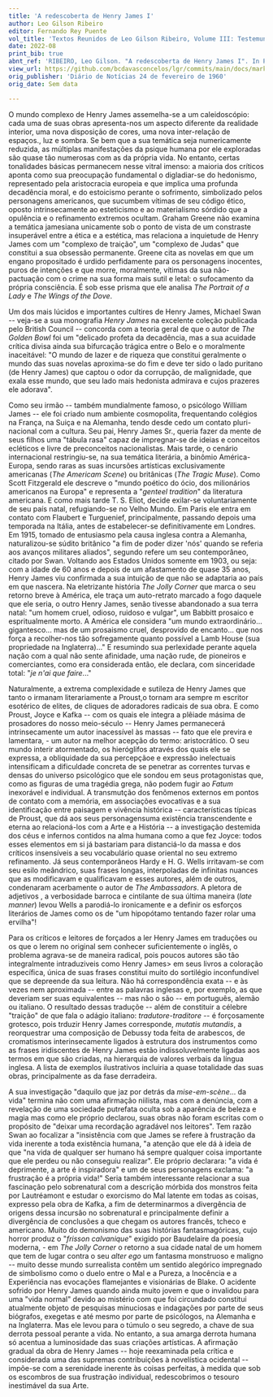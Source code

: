 ```yaml
---
title: 'A redescoberta de Henry James I'
author: Leo Gilson Ribeiro
editor: Fernando Rey Puente
vol_title: 'Textos Reunidos de Leo Gilson Ribeiro, Volume III: Testemunhos Literários do século XX'
date: 2022-08
print_bib: true
abnt_ref: 'RIBEIRO, Leo Gilson. "A redescoberta de Henry James I". In PUENTE, Fernando Rey (org.) <em>Textos Reunidos de Leo Gilson Ribeiro, Volume 3: Testemunhos Literários do século XX</em>, 2022. Publicação original: Diário de Notícias 24 de fevereiro de 1960, Sem data. URL: <a href="yml_view_url">https://github.com/bcdavasconcelos/lgr/commits/main/docs/markdown/volume-3/06-henry-james/01-a-redescoberta-de-henry-james-i</a>'
view_url: https://github.com/bcdavasconcelos/lgr/commits/main/docs/markdown/volume-3/06-henry-james/01-a-redescoberta-de-henry-james-i
orig_publisher: 'Diário de Notícias 24 de fevereiro de 1960'
orig_date: Sem data

---
```


O mundo complexo de Henry James assemelha-se a um caleidoscópio: cada uma de suas obras apresenta-nos um aspecto diferente da realidade interior, uma nova disposição de cores, uma nova inter-relação de espaços., luz e sombra. Se bem que a sua temática seja numericamente reduzida, as múltiplas manifestações da psique humana por ele exploradas são quase tão numerosas com as da própria vida. No entanto, certas tonalidades básicas permanecem nesse vitral imenso: a maioria dos críticos aponta como sua preocupação fundamental o digladiar-se do hedonismo, representado pela aristocracia europeia e que implica uma profunda decadência moral, e do estoicismo perante o sofrimento, simbolizado pelos personagens americanos, que sucumbem vítimas de seu código ético, oposto intrinsecamente ao esteticismo e ao materialismo sórdido que a opulência e o refinamento extremos ocultam. Graham Greene não examina a temática jamesiana unicamente sob o ponto de vista de um constraste insuperável entre a ética e a estética, mas relaciona a inquietude de Henry James com um "complexo de traição", um "complexo de Judas" que constitui a sua obsessão permanente. Greene cita as novelas em que um engano propositado é urdido perfidamente para os personagens inocentes, puros de intenções e que morre, moralmente, vítimas da sua não-pactuação com o crime na sua forma mais sutil e letal: o sufocamento da própria consciência. É sob esse prisma que ele analisa *The Portrait of a Lady* e *The Wings of the Dove*.

Um dos mais lúcidos e importantes cultires de Henry James, Michael Swan -- veja-se a sua monografia *Henry James* na excelente coleção publicada pelo British Council -- concorda com a teoria geral de que o autor de *The Golden Bowl* foi um "delicado profeta da decadência, mas a sua acuidade crítica divisa ainda sua bifurcação trágica entre o Belo e o moralmente inaceitável: "O mundo de lazer e de riqueza que constitui geralmente o mundo das suas novelas aproxima-se do fim e deve ter sido o lado puritano (de Henry James) que captou o odor da corrupção, de malignidade, que exala esse mundo, que seu lado mais hedonista admirava e cujos prazeres ele adorava".

Como seu irmão -- também mundialmente famoso, o psicólogo William James -- ele foi criado num ambiente cosmopolita, frequentando colégios na França, na Suiça e na Alemanha, tendo desde cedo um contato pluri-nacional com a cultura. Seu pai, Henry James Sr., queria fazer da mente de seus filhos uma "tábula rasa" capaz de impregnar-se de ideias e conceitos ecléticos e livre de preconceitos nacionalistas. Mais tarde, o cenário internacional restringiu-se, na sua temática literária, a binômio América-Europa, sendo raras as suas incursões artísticas exclusivamente americanas (*The Americam Scene*) ou britânicas (*The Tragic Muse*). Como Scott Fitzgerald ele descreve o "mundo poético do ócio, dos milionários americanos na Europa" e representa a "*genteel tradition*" da literatura americana. E como mais tarde T. S. Eliot, decide exilar-se voluntariamente de seu país natal, refugiando-se no Velho Mundo. Em Paris ele entra em contato com Flaubert e Turguenief, principalmente, passando depois uma temporada na Itália, antes de estabelecer-se definitivamente em Londres. Em 1915, tomado de entusiasmo pela causa inglesa contra a Alemanha, naturalizou-se súdito britânico "a fim de poder dizer 'nós' quando se referia aos avanços militares aliados", segundo refere um seu contemporâneo, citado por Swan. Voltando aos Estados Unidos somente em 1903, ou seja: com a idade de 60 anos e depois de um afastamento de quase 35 anos, Henry James viu confirmada a sua intuição de que não se adaptaria ao país em que nascera. Na eletrizante história *The Jolly Corner* que marca o seu retorno breve à América, ele traça um auto-retrato marcado a fogo daquele que ele seria, o outro Henry James, senão tivesse abandonado a sua terra natal: "um homem cruel, odioso, ruidoso e vulgar", um Babbitt prosaico e espritualmente morto. A América ele considera "um mundo extraordinário\... gigantesco\... mas de um prosaismo cruel, desprovido de encanto\... que nos força a recolher-nos tão sofregamente quanto possível a Lamb House (sua propriedade na Inglaterra)\..." E resumindo sua perlexidade perante aquela nação com a qual não sente afinidade, uma nação rude, de pioneiros e comerciantes, como era considerada então, ele declara, com sinceridade total: "*je n'ai que faire*\..."

Naturalmente, a extrema complexidade e sutileza de Henry James que tanto o irmanam literariamente a Proust,o tornam ara sempre m escritor esotérico de elites, de cliques de adoradores radicais de sua obra. E como Proust, Joyce e Kafka -- com os quais ele integra a plêiade másima de prosadores do nosso meio-século -- Henry James permanecerá intrinsecamente um autor inacessível às massas -- fato que ele previra e lamentara, - um autor na melhor acepção do termo: aristocrático. O seu mundo interir atormentado, os hieróglifos através dos quais ele se expressa, a obliquidade da sua percepçãoe e expressão inelectuais intensificam a dificuldade concreta de se penetrar as correntes turvas e densas do universo psicológico que ele sondou em seus protagonistas que, como as figuras de uma tragédia grega, não podem fugir ao *Fatum* inexorável e individual. A transmutção dos fenômenos externos em pontos de contato com a memória, em associações evocativas e a sua identificação entre paisagem e vivência histórica -- características típicas de Proust, que dá aos seus personagensuma existência transcendente e eterna ao relacioná-los com a Arte e a História -- a investigação destemida dos céus e infernos contidos na alma humana como a que fez Joyce: todos esses elementos em si já bastariam para distanciá-lo da massa e dos críticos insensíveis a seu vocabulário quase oriental no seu extremo refinamento. Já seus contemporâneos Hardy e H. G. Wells irritavam-se com seu esilo meândrico, suas frases longas, interpoladas de infinitas nuances que as modificavam e qualificavam e esses autores, além de outros, condenaram acerbamente o autor de *The Ambassadors*. A pletora de adjetivos , a verbosidade barroca e cintilante de sua última maneira (*late manner*) levou Wells a parodiá-lo ironicamente e a definir os esforços literários de James como os de "um hipopótamo tentando fazer rolar uma ervilha"!

Para os críticos e leitores de forçados a ler Henry James em traduções ou os que o lerem no original sem conhecer suficientemente o inglês, o problema agrava-se de maneira radical, pois poucos autores são tão integralmente intraduziveis como Henry James\> em seus livros a coloração específica, única de suas frases constitui muito do sortilégio inconfundível que se depreende da sua leitura. Não há correspondência exata -- e às vezes nem aproximada -- entre as palavras inglesas e, por exemplo, as que deveriam ser suas equivalentes -- mas não o são -- em português, alemão ou italiano. O resultado dessas traduçõe -- além de constituir a célebre "traição" de que fala o adágio italiano: *tradutore-traditore* -- é forçosamente grotesco, pois trduzir Henry James corresponde, *mutatis mutandis*, a reorquestrar uma composição de Debussy toda feita de arabescos, de cromatismos interinsecamente ligados à estrutura dos instrumentos como as frases iridiscentes de Henry James estão indissoluvelmente ligadas aos termos em que são criadas, na hierarquia de valores verbais da língua inglesa. A lista de exemplos ilustrativos incluiria a quase totalidade das suas obras, principalmente as da fase derradeira.

A sua investigação "daquilo que jaz por detrás da *mise-em-scène*\... da vida" termina não com uma afirmação niilista, mas com a denúncia, com a revelação de uma sociedade putrefata oculta sob a aparência de beleza e magia mas como ele próprio declarou, suas obras não foram escritas com o propósito de "deixar uma recordação agradável nos leitores". Tem razão Swan ao focalizar a "insistência com que James se refere à frustração da vida inerente a toda existência humana, "a atenção que ele dá à ideia de que "na vida de qualquer ser humano há sempre qualquer coisa importante que ele perdeu ou não conseguiu realizar". Ele próprio declarara: "a vida é deprimente, a arte é inspiradora" e um de seus personagens exclama: "a frustração é a própria vida!" Seria também interessante relacionar a sua fascinação pelo sobrenatural com a descrição mórbida dos monstros feita por Lautréamont e estudar o exorcismo do Mal latente em todas as coisas, expresso pela obra de Kafka, a fim de determinarmos a divergência de origens dessa incursão no sobrenatural e principalmente definir a divergência de conclusões a que chegam os autores francês, tcheco e americano. Muito do demonismo das suas histórias fantasmagóricas, cujo horror produz o "*frisson calvanique*" exigido por Baudelaire da poesia moderna, - em *The Jolly Corner* o retorno a sua cidade natal de um homem que tem de lugar contra o seu *alter ego* um fantasma monstruoso e maligno -- muito desse mundo surrealista contêm um sentido alegórico impregnado de simbolismo como o duelo entre o Mal e a Pureza, a Inocência e a Experiência nas evocações flamejantes e visionárias de Blake. O acidente sofrido por Henry James quando ainda muito jovem e que o invalidou para uma "vida normal" devido ao mistério com que foi circundado constitui atualmente objeto de pesquisas minuciosas e indagações por parte de seus biógrafos, exegetas e até mesmo por parte de psicólogos, na Alemanha e na Inglaterra. Mas ele levou para o túmulo o seu segredo, a chave de sua derrota pessoal perante a vida. No entanto, a sua amarga derrota humana só acentua a luminosidade das suas criações artísticas. A afirmação gradual da obra de Henry James -- hoje reexaminada pela crítica e considerada uma das supremas contribuições à novelística ocidental -- impõe-se com a serenidade inerente às coisas perfeitas, à medida que sob os escombros de sua frustração individual, redescobrimos o tesouro inestimável da sua Arte.